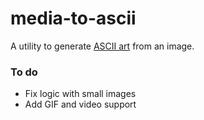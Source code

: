 # media-to-ascii
A utility to generate [ASCII art](https://en.wikipedia.org/wiki/ASCII_art) from an image.

### To do
* Fix logic with small images
* Add GIF and video support
